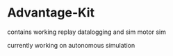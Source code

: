 # Advantage-Kit


contains working replay datalogging and sim motor sim

currently working on autonomous simulation

